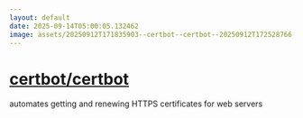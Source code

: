 ```yaml
---
layout: default
date: 2025-09-14T05:00:05.132462
image: assets/20250912T171835903--certbot--certbot--20250912T172528766--cropped.png
---
```


# [certbot/certbot](https://github.com/certbot/certbot)

automates getting and renewing HTTPS certificates for web servers
